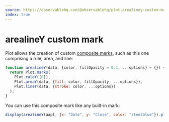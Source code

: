 ```yaml
---
source: https://observablehq.com/@observablehq/plot-arealiney-custom-mark
index: true
---
```


# arealineY custom mark

Plot allows the creation of custom [composite marks](https://observablehq.com/plot/features/marks#marks-marks), such as this one comprising a rule, area, and line:

```js echo
function arealineY(data, {color, fillOpacity = 0.1, ...options} = {}) {
  return Plot.marks(
    Plot.ruleY([0]),
    Plot.areaY(data, {fill: color, fillOpacity, ...options}),
    Plot.lineY(data, {stroke: color, ...options})
  );
}
```

You can use this composite mark like any built-in mark:

```js echo
display(arealineY(aapl, {x: "Date", y: "Close", color: "steelblue"}).plot());
```
